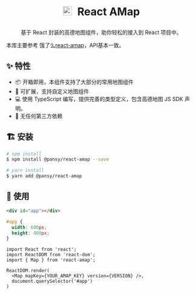 <h1 align="center" style="line-height: 50px; height: 50px">
  <img height="24" src="https://cdn.jsdelivr.net/gh/wangxingkang/pictures@latest/imgs/amap-logo.svg" />
  <span style="padding-left: 8px">React AMap<span>
</h1>

<div align="center">
  基于 React 封装的高德地图组件，助你轻松的接入到 React 项目中。
</div>

本库主要参考 饿了么[react-amap](https://github.com/ElemeFE/react-amap)，API基本一致。

## ✨ 特性

- 📦 开箱即用，本组件支持了大部分的常用地图组件
- 🎉 可扩展，支持自定义地图组件
- 💻 使用 TypeScript 编写，提供完善的类型定义，包含高德地图 JS SDK 声明。
- 💝 无任何第三方依赖

## 🏗 安装

```sh
# npm install
$ npm install @pansy/react-amap --save

# yarn install
$ yarn add @pansy/react-amap
```

## 🔨 使用

```html
<div id="app"></div>
```

```css
#app {
  width: 600px;
  height: 400px;
}
```

```tsx | pure
import React from 'react';
import ReactDOM from 'react-dom';
import { Map } from 'react-amap';

ReactDOM.render(
  <Map mapKey={YOUR_AMAP_KEY} version={VERSION} />,
  document.querySelector('#app')
)
```
